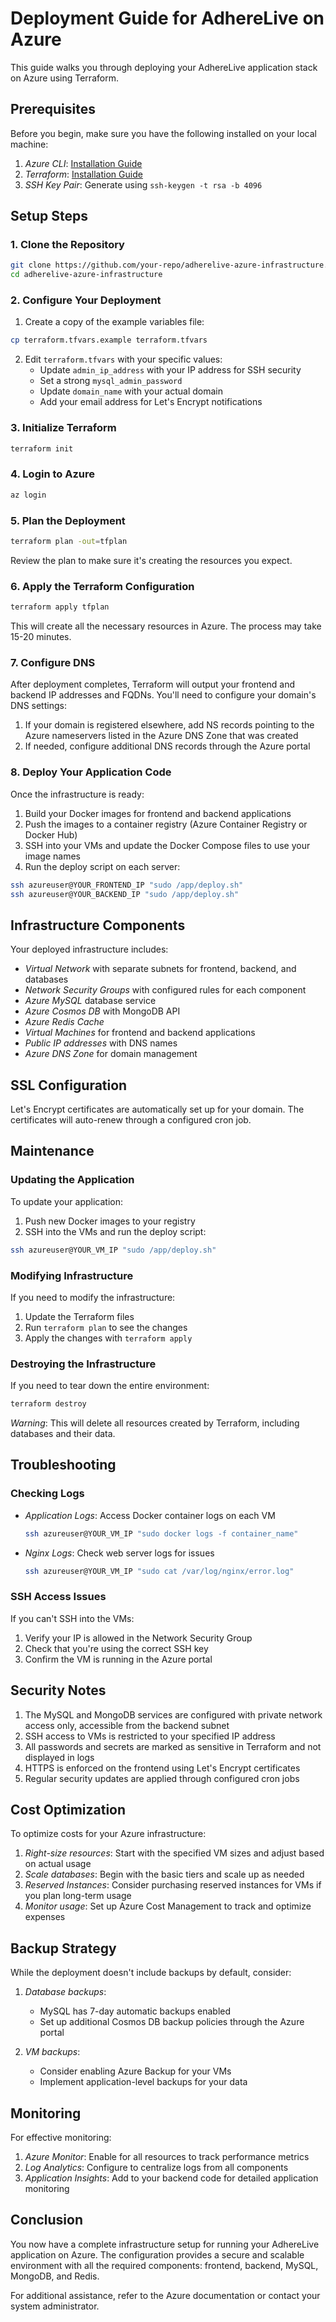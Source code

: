 # Deployment Guide for AdhereLive on Azure

This guide walks you through deploying your AdhereLive application stack on Azure using Terraform.

## Prerequisites

Before you begin, make sure you have the following installed on your local machine:

1. *Azure CLI*: [Installation Guide](https://docs.microsoft.com/en-us/cli/azure/install-azure-cli)
2. *Terraform*: [Installation Guide](https://learn.hashicorp.com/tutorials/terraform/install-cli)
3. *SSH Key Pair*: Generate using `ssh-keygen -t rsa -b 4096`

## Setup Steps

### 1. Clone the Repository

```bash
git clone https://github.com/your-repo/adherelive-azure-infrastructure.git
cd adherelive-azure-infrastructure
```

### 2. Configure Your Deployment

1. Create a copy of the example variables file:

```bash
cp terraform.tfvars.example terraform.tfvars
```

2. Edit `terraform.tfvars` with your specific values:
   - Update `admin_ip_address` with your IP address for SSH security
   - Set a strong `mysql_admin_password`
   - Update `domain_name` with your actual domain
   - Add your email address for Let's Encrypt notifications

### 3. Initialize Terraform

```bash
terraform init
```

### 4. Login to Azure

```bash
az login
```

### 5. Plan the Deployment

```bash
terraform plan -out=tfplan
```

Review the plan to make sure it's creating the resources you expect.

### 6. Apply the Terraform Configuration

```bash
terraform apply tfplan
```

This will create all the necessary resources in Azure. The process may take 15-20 minutes.

### 7. Configure DNS

After deployment completes, Terraform will output your frontend and backend IP addresses and FQDNs. You'll need to configure your domain's DNS settings:

1. If your domain is registered elsewhere, add NS records pointing to the Azure nameservers listed in the Azure DNS Zone that was created
2. If needed, configure additional DNS records through the Azure portal

### 8. Deploy Your Application Code

Once the infrastructure is ready:

1. Build your Docker images for frontend and backend applications
2. Push the images to a container registry (Azure Container Registry or Docker Hub)
3. SSH into your VMs and update the Docker Compose files to use your image names
4. Run the deploy script on each server:

```bash
ssh azureuser@YOUR_FRONTEND_IP "sudo /app/deploy.sh"
ssh azureuser@YOUR_BACKEND_IP "sudo /app/deploy.sh"
```

## Infrastructure Components

Your deployed infrastructure includes:

- *Virtual Network* with separate subnets for frontend, backend, and databases
- *Network Security Groups* with configured rules for each component
- *Azure MySQL* database service
- *Azure Cosmos DB* with MongoDB API
- *Azure Redis Cache*
- *Virtual Machines* for frontend and backend applications
- *Public IP addresses* with DNS names
- *Azure DNS Zone* for domain management

## SSL Configuration

Let's Encrypt certificates are automatically set up for your domain. The certificates will auto-renew through a configured cron job.

## Maintenance

### Updating the Application

To update your application:

1. Push new Docker images to your registry
2. SSH into the VMs and run the deploy script:

```bash
ssh azureuser@YOUR_VM_IP "sudo /app/deploy.sh"
```

### Modifying Infrastructure

If you need to modify the infrastructure:

1. Update the Terraform files
2. Run `terraform plan` to see the changes
3. Apply the changes with `terraform apply`

### Destroying the Infrastructure

If you need to tear down the entire environment:

```bash
terraform destroy
```

*Warning*: This will delete all resources created by Terraform, including databases and their data.

## Troubleshooting

### Checking Logs

- *Application Logs*: Access Docker container logs on each VM
  ```bash
  ssh azureuser@YOUR_VM_IP "sudo docker logs -f container_name"
  ```

- *Nginx Logs*: Check web server logs for issues
  ```bash
  ssh azureuser@YOUR_VM_IP "sudo cat /var/log/nginx/error.log"
  ```

### SSH Access Issues

If you can't SSH into the VMs:
1. Verify your IP is allowed in the Network Security Group
2. Check that you're using the correct SSH key
3. Confirm the VM is running in the Azure portal

## Security Notes

1. The MySQL and MongoDB services are configured with private network access only, accessible from the backend subnet
2. SSH access to VMs is restricted to your specified IP address
3. All passwords and secrets are marked as sensitive in Terraform and not displayed in logs
4. HTTPS is enforced on the frontend using Let's Encrypt certificates
5. Regular security updates are applied through configured cron jobs

## Cost Optimization

To optimize costs for your Azure infrastructure:

1. *Right-size resources*: Start with the specified VM sizes and adjust based on actual usage
2. *Scale databases*: Begin with the basic tiers and scale up as needed
3. *Reserved Instances*: Consider purchasing reserved instances for VMs if you plan long-term usage
4. *Monitor usage*: Set up Azure Cost Management to track and optimize expenses

## Backup Strategy

While the deployment doesn't include backups by default, consider:

1. *Database backups*: 
   - MySQL has 7-day automatic backups enabled
   - Set up additional Cosmos DB backup policies through the Azure portal

2. *VM backups*:
   - Consider enabling Azure Backup for your VMs
   - Implement application-level backups for your data

## Monitoring

For effective monitoring:

1. *Azure Monitor*: Enable for all resources to track performance metrics
2. *Log Analytics*: Configure to centralize logs from all components
3. *Application Insights*: Add to your backend code for detailed application monitoring

## Conclusion

You now have a complete infrastructure setup for running your AdhereLive application on Azure. The configuration provides a secure and scalable environment with all the required components: frontend, backend, MySQL, MongoDB, and Redis.

For additional assistance, refer to the Azure documentation or contact your system administrator.